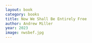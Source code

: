 ```yaml
---
layout: book
category: books
title: Now We Shall Be Entirely Free
author: Andrew Miller
year: 2023
image: nwsbef.jpg
---
```

